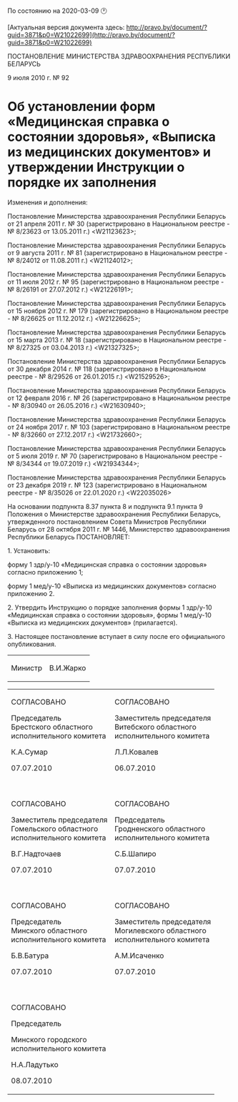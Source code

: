 По состоянию на 2020-03-09 &#x1F550;

[Актуальная версия документа здесь: http://pravo.by/document/?guid=3871&p0=W21022699](http://pravo.by/document/?guid=3871&p0=W21022699)

<p>ПОСТАНОВЛЕНИЕ МИНИСТЕРСТВА ЗДРАВООХРАНЕНИЯ РЕСПУБЛИКИ БЕЛАРУСЬ</p>
<p>9 июля 2010 г. № 92</p>
<h1>Об установлении форм «Медицинская справка о состоянии здоровья», «Выписка из медицинских документов» и утверждении Инструкции о порядке их заполнения</h1>
<p>Изменения и дополнения:</p>
<p>Постановление Министерства здравоохранения Республики Беларусь от 21 апреля 2011 г. № 30 (зарегистрировано в Национальном реестре - № 8/23623 от 13.05.2011 г.) &lt;W21123623&gt;;</p>
<p>Постановление Министерства здравоохранения Республики Беларусь от 9 августа 2011 г. № 81 (зарегистрировано в Национальном реестре - № 8/24012 от 11.08.2011 г.) &lt;W21124012&gt;;</p>
<p>Постановление Министерства здравоохранения Республики Беларусь от 11 июля 2012 г. № 95 (зарегистрировано в Национальном реестре - № 8/26191 от 27.07.2012 г.) &lt;W21226191&gt;;</p>
<p>Постановление Министерства здравоохранения Республики Беларусь от 15 ноября 2012 г. № 179 (зарегистрировано в Национальном реестре - № 8/26625 от 11.12.2012 г.) &lt;W21226625&gt;;</p>
<p>Постановление Министерства здравоохранения Республики Беларусь от 15 марта 2013 г. № 18 (зарегистрировано в Национальном реестре - № 8/27325 от 03.04.2013 г.) &lt;W21327325&gt;;</p>
<p>Постановление Министерства здравоохранения Республики Беларусь от 30 декабря 2014 г. № 118 (зарегистрировано в Национальном реестре - № 8/29526 от 26.01.2015 г.) &lt;W21529526&gt;;</p>
<p>Постановление Министерства здравоохранения Республики Беларусь от 12 февраля 2016 г. № 26 (зарегистрировано в Национальном реестре - № 8/30940 от 26.05.2016 г.) &lt;W21630940&gt;;</p>
<p>Постановление Министерства здравоохранения Республики Беларусь от 24 ноября 2017 г. № 103 (зарегистрировано в Национальном реестре - № 8/32660 от 27.12.2017 г.) &lt;W21732660&gt;;</p>
<p>Постановление Министерства здравоохранения Республики Беларусь от 5 июля 2019 г. № 70 (зарегистрировано в Национальном реестре - № 8/34344 от 19.07.2019 г.) &lt;W21934344&gt;;</p>
<p>Постановление Министерства здравоохранения Республики Беларусь от 23 декабря 2019 г. № 123 (зарегистрировано в Национальном реестре - № 8/35026 от 22.01.2020 г.) &lt;W22035026&gt;</p>
<p></p>
<p>На основании подпункта 8.37 пункта 8 и подпункта 9.1 пункта 9 Положения о Министерстве здравоохранения Республики Беларусь, утвержденного постановлением Совета Министров Республики Беларусь от 28 октября 2011 г. № 1446, Министерство здравоохранения Республики Беларусь ПОСТАНОВЛЯЕТ:</p>
<p>1. Установить:</p>
<p>форму 1 здр/у-10 «Медицинская справка о состоянии здоровья» согласно приложению 1;</p>
<p>форму 1 мед/у-10 «Выписка из медицинских документов» согласно приложению 2.</p>
<p>2. Утвердить Инструкцию о порядке заполнения формы 1 здр/у-10 «Медицинская справка о состоянии здоровья», формы 1 мед/у-10 «Выписка из медицинских документов» (прилагается).</p>
<p>3. Настоящее постановление вступает в силу после его официального опубликования.</p>
<p></p>
<table><tr>
<td><p>Министр</p></td>
<td><p>В.И.Жарко</p></td>
</tr></table>
<p></p>
<table>
<tr>
<td>
<p>СОГЛАСОВАНО</p>
<p>Председатель<br>Брестского областного<br>исполнительного комитета</p>
<p>К.А.Сумар</p>
<p>07.07.2010</p>
</td>
<td>
<p>СОГЛАСОВАНО</p>
<p>Заместитель председателя<br>Витебского областного<br>исполнительного комитета</p>
<p>Л.Л.Ковалев</p>
<p>06.07.2010</p>
</td>
</tr>
<tr>
<td><p></p></td>
<td><p></p></td>
</tr>
<tr>
<td>
<p>СОГЛАСОВАНО</p>
<p>Заместитель председателя<br>Гомельского областного<br>исполнительного комитета</p>
<p>В.Г.Надточаев</p>
<p>07.07.2010</p>
</td>
<td>
<p>СОГЛАСОВАНО</p>
<p>Председатель<br>Гродненского областного<br>исполнительного комитета</p>
<p>С.Б.Шапиро</p>
<p>07.07.2010</p>
</td>
</tr>
<tr>
<td><p></p></td>
<td><p></p></td>
</tr>
<tr>
<td>
<p>СОГЛАСОВАНО</p>
<p>Председатель<br>Минского областного<br>исполнительного комитета</p>
<p>Б.В.Батура</p>
<p>07.07.2010</p>
</td>
<td>
<p>СОГЛАСОВАНО</p>
<p>Заместитель председателя<br>Могилевского областного<br>исполнительного комитета</p>
<p>А.М.Исаченко</p>
<p>07.07.2010</p>
</td>
</tr>
<tr>
<td><p></p></td>
<td><p></p></td>
</tr>
<tr>
<td>
<p>СОГЛАСОВАНО</p>
<p>Председатель</p>
<p>Минского городского<br>исполнительного комитета</p>
<p>Н.А.Ладутько</p>
<p>08.07.2010</p>
</td>
<td><p></p></td>
</tr>
</table>
<p></p>